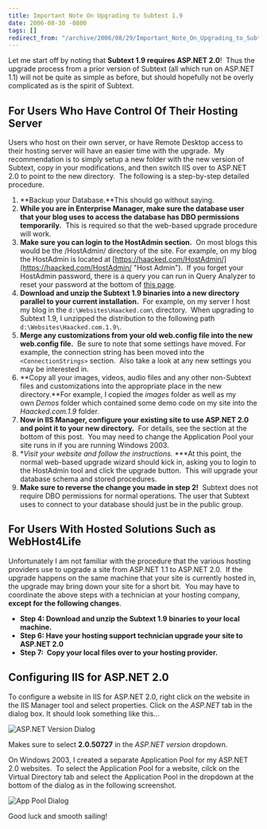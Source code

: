 ```yaml
---
title: Important Note On Upgrading to Subtext 1.9
date: 2006-08-30 -0800
tags: []
redirect_from: "/archive/2006/08/29/Important_Note_On_Upgrading_to_Subtext_1.9.aspx/"
---
```


Let me start off by noting that **Subtext 1.9 requires ASP.NET 2.0**! 
Thus the upgrade process from a prior version of Subtext (all which run
on ASP.NET 1.1) will not be quite as simple as before, but should
hopefully not be overly complicated as is the spirit of Subtext.

For Users Who Have Control Of Their Hosting Server
--------------------------------------------------

Users who host on their own server, or have Remote Desktop access to
their hosting server will have an easier time with the upgrade.  My
recommendation is to simply setup a new folder with the new version of
Subtext, copy in your modifications, and then switch IIS over to ASP.NET
2.0 to point to the new directory.  The following is a step-by-step
detailed procedure.

1.  **Backup your Database.**This should go without saying.
2.  **While you are in Enterprise Manager, make sure the database user
    that your blog uses to access the database has DBO permissions
    temporarily.**  This is required so that the web-based upgrade
    procedure will work.
3.  **Make sure you can login to the HostAdmin section.**  On most blogs
    this would be the /HostAdmin/ directory of the site. For example, on
    my blog the HostAdmin is located at
    [https://haacked.com/HostAdmin/](https://haacked.com/HostAdmin/ "Host Admin"). 
    If you forget your HostAdmin password, there is a query you can run
    in Query Analyzer to reset your password at the bottom of [this
    page](http://subtextproject.com/Home/Docs/Upgrading/tabid/147/Default.aspx).
4.  **Download and unzip the Subtext 1.9 binaries into a new directory
    parallel to your current installation.**  For example, on my server
    I host my blog in the `d:\Websites\Haacked.com\` directory.  When
    upgrading to Subtext 1.9, I unzipped the distribution to the
    following path `d:\Websites\Haacked.com.1.9\`.
5.  **Merge any customizations from your old web.config file into the
    new web.config file.**  Be sure to note that some settings have
    moved. For example, the connection string has been moved into the
    `<ConnectionStrings>` section.  Also take a look at any new settings
    you may be interested in.
6.  **Copy all your images, videos, audio files and any other
    non-Subtext files and customizations into the appropriate place in
    the new directory.**For example, I copied the *images* folder as
    well as my own *Demos* folder which contained some demo code on my
    site into the *Haacked.com.1.9* folder.
7.  **Now in IIS Manager, configure your existing site to use ASP.NET
    2.0 and point it to your new directory.**  For details, see the
    section at the bottom of this post.  You may need to change the
    Application Pool your site runs in if you are running Windows 2003.
8.  **Visit your website and follow the instructions.* ***At this point,
    the normal web-based upgrade wizard should kick in, asking you to
    login to the HostAdmin tool and click the upgrade button.  This will
    upgrade your database schema and stored procedures.
9.  **Make sure to reverse the change you made in step 2!**  Subtext
    does not require DBO permissions for normal operations. The user
    that Subtext uses to connect to your database should just be in the
    public group.

For Users With Hosted Solutions Such as WebHost4Life
----------------------------------------------------

Unfortunately I am not familiar with the procedure that the various
hosting providers use to upgrade a site from ASP.NET 1.1 to ASP.NET
2.0.  If the upgrade happens on the same machine that your site is
currently hosted in, the upgrade may bring down your site for a short
bit.  You may have to coordinate the above steps with a technician at
your hosting company, **except for the following changes**.

-   **Step 4: Download and unzip the Subtext 1.9 binaries to your local
    machine.**
-   **Step 6: Have your hosting support technician upgrade your site to
    ASP.NET 2.0**
-   **Step 7:  Copy your local files over to your hosting provider.**

Configuring IIS for ASP.NET 2.0
-------------------------------

To configure a website in IIS for ASP.NET 2.0, right click on the
website in the IIS Manager tool and select properties. Click on the
*ASP.NET* tab in the dialog box. It should look something like this...

![ASP.NET Version
Dialog](https://haacked.com/images/haacked_com/WindowsLiveWriter/UpgradingtoSubtext1.9_10183/SNAG00254.png)

Makes sure to select **2.0.50727** in the *ASP.NET version* dropdown.

On Windows 2003, I created a separate Application Pool for my ASP.NET
2.0 websites.  To select the Application Pool for a website, cilck on
the Virtual Directory tab and select the Application Pool in the
dropdown at the bottom of the dialog as in the following screenshot.

![App Pool
Dialog](https://haacked.com/images/haacked_com/WindowsLiveWriter/UpgradingtoSubtext1.9_10183/AppPool4.png)

Good luck and smooth sailing!

